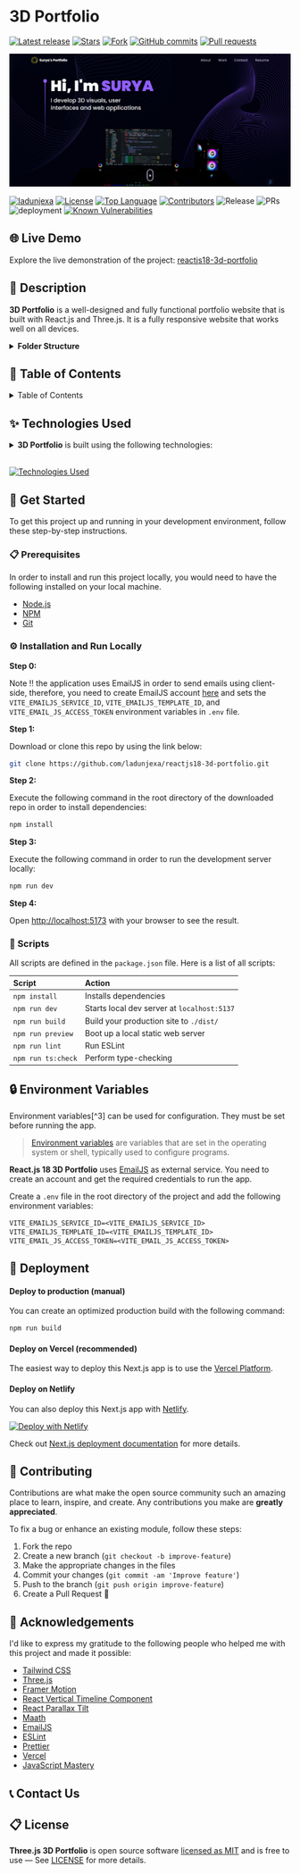 # 3D Portfolio

<!-- GitHub badges -->

[![Latest release](https://img.shields.io/github/v/release/ladunjexa/reactjs18-3d-portfolio?label=Latest%20release&style=social)](https://github.com/ladunjexa/reactjs18-3d-portfolio/releases/tag/v0.1.0)
[![Stars](https://img.shields.io/github/stars/ladunjexa/reactjs18-3d-portfolio?style=social)](https://github.com/ladunjexa/reactjs18-3d-portfolio/stargazers)
[![Fork](https://img.shields.io/github/forks/ladunjexa/reactjs18-3d-portfolio?style=social)](https://github.com/ladunjexa/reactjs18-3d-portfolio/forks)
[![GitHub commits](https://img.shields.io/github/commit-activity/t/ladunjexa/reactjs18-3d-portfolio?style=social&logo=github)](https://github.com/ladunjexa/reactjs18-3d-portfolio/commits)
[![Pull requests](https://img.shields.io/github/issues-pr/ladunjexa/reactjs18-3d-portfolio?style=social&logo=github)](https://github.com/ladunjexa/reactjs18-3d-portfolio/pulls)

![demo](.github/README_ASSETS/Portfolioimage.png)

[![ladunjexa](https://custom-icon-badges.demolab.com/badge/made%20by%20-Surya-556bf2?logo=github&logoColor=white&labelColor=101827)](https://github.com/luadnjexa)
[![License](https://img.shields.io/github/license/ladunjexa/reactjs18-3d-portfolio?color=dddddd&labelColor=000000)](https://github.com/ladunjexa/reactjs18-3d-portfolio/blob/main/LICENSE)
[![Top Language](https://img.shields.io/github/languages/top/ladunjexa/reactjs18-3d-portfolio?logo=github&logoColor=%23007ACC&label=TypeScript)](https://www.typescriptlang.org/)
[![Contributors](https://img.shields.io/github/contributors/ladunjexa/reactjs18-3d-portfolio?style=flat&color=orange&label=Contributors)](https://github.com/ladunjexa/reactjs18-3d-portfolio/graphs/contributors)
![Release](https://img.shields.io/github/release/ladunjexa/reactjs18-3d-portfolio.svg)
![PRs](https://img.shields.io/badge/PRs-welcome-ff69b4.svg?style=shields)
![deployment](https://img.shields.io/github/deployments/ladunjexa/reactjs18-3d-portfolio/Production?logo=vercel&label=Website)
[![Known Vulnerabilities](https://snyk.io/test/github/ladunjexa/reactjs18-3d-portfolio/badge.svg)](https://snyk.io/test/github/ladunjexa/reactjs18-3d-portfolio)

## 🌐 Live Demo

Explore the live demonstration of the project:
[reactjs18-3d-portfolio](https://reactjs18-3-d-portfolio.vercel.app/)

## 📝 Description

**3D Portfolio** is a well-designed and fully functional portfolio website that is built with
React.js and Three.js. It is a fully responsive website that works well on all devices.

<details><summary><b>Folder Structure</b></summary>

```bash
reactjs18-3d-portfolio/
├── src/
├   ├── App.tsx
├   ├── globals.css
├   ├── main.tsx
├   ├── vite.env.d.ts
├   ├── components/
├   ├   ├── atoms/
├   ├   ├   └── Header.tsx
├   ├   ├── canvas/
├   ├   ├   ├── Ball.tsx
├   ├   ├   ├── Computers.tsx
├   ├   ├   ├── Earth.tsx
├   ├   ├   ├── Stars.tsx
├   ├   ├   └── index.ts
├   ├   ├── layout/
├   ├   ├   ├── Loader.tsx
├   ├   ├   └── Navbar.tsx
├   ├   ├── sections/
├   ├   ├   ├── About.tsx
├   ├   ├   ├── Contact.tsx
├   ├   ├   ├── Experience.tsx
├   ├   ├   ├── Feedbacks.tsx
├   ├   ├   ├── Hero.tsx
├   ├   ├   ├── Tech.tsx
├   ├   ├   ├── Works.tsx
├   ├   ├   └── page.tsx
├   ├   └── index.ts
├   ├── constants/
├   ├   ├── config.ts
├   ├   ├── styles.ts
├   ├   └── index.ts
├   ├── hoc/
├   ├   ├── SectionWrapper.tsx
├   ├   └── index.ts
├   ├── utils/
├   ├   └── motion.ts
├   ├── types/
├   ├   └── index.d.ts
├   └── assets/
├       ├── company/
├       ├   └── [[...]].{svg,png}
├       ├── tech/
├       ├   └── [[...]].{svg,png}
├       ├── [[...]].{svg,png}
├       └── index.ts
├── public/
├   ├── desktop_pc
├   ├   ├── textures/[[...]].png
├   ├   ├── license.txt
├   ├   ├── scene.bin
├   ├   └── scene.gltf
├   ├── planet
├   ├   ├── textures/[[...]].png
├   ├   ├── license.txt
├   ├   ├── scene.bin
├   ├   └── scene.gltf
├   ├── logo.png
├   └── logo.svg
├── .env
├── .eslintignore
├── .eslintrc.cjs
├── .gitignore
├── .prettierignore
├── .prettierrc.cjs
├── index.html
├── LICENSE
├── README.md
├── package.json
├── postcss.config.cjs
├── tailwind.config.cjs
├── tsconfig.json
├── tsconfig.node.json
└── vite.config.js
```

</details>

## 📖 Table of Contents

<details><summary>Table of Contents</summary>

- [Live Demo](#-live-demo)
- [Description](#-description)
- [Technologies Used](#-technologies-used)
- [Get Started](#-get-started)
  - [Prerequisites](#-prerequisites)
  - [Installation and Run Locally](#-installation-and-run-locally)
  - [Scripts](#-scripts)
- [Environment Variables](#-environment-variables)
- [Deployment](#-deployment)
  - [Deploy to production (manual)](#-deploy-to-production-manual)
  - [Deploy on Vercel (recommended)](#-deploy-on-vercel-recommended)
  - [Deploy on Netlify](#-deploy-on-netlify)
- [Contributing](#-contributing)
  - [Bug / Feature Request](#-bug--feature-request)
- [Acknowledgements](#-acknowledgements)
- [References](#-references)
- [Contact Us](#-contact-us)
- [License](#-license)

</details>

## ✨ Technologies Used

<details><summary><b>3D Portfolio</b> is built using the following technologies:</summary>

- [TypeScript](https://www.typescriptlang.org/): TypeScript is a typed superset of JavaScript that
  compiles to plain JavaScript.
- [Vite](https://vitejs.dev/): Vite is a build tool that aims to provide a faster and leaner
  development experience for modern web projects.
- [React.js](https://reactjs.org/): React is a free and open-source front-end JavaScript library for
  building user interfaces or UI components.
- [Three.js](https://threejs.org/): Three.js is a cross-browser JavaScript library and application
  programming interface used to create and display animated 3D computer graphics in a web browser
  using WebGL.
- [Framer Motion](https://www.framer.com/motion/): Framer Motion is a production-ready motion
  library for React.
- [Tailwind CSS](https://tailwindcss.com/): Tailwind CSS is a utility-first CSS framework for
  rapidly building custom user interfaces.
- [ESLint](https://eslint.org/): ESLint is a static code analysis tool for identifying problematic
  patterns found in JavaScript code.
- [Prettier](https://prettier.io/): Prettier is an opinionated code formatter.
- [Vercel](https://vercel.com/): Vercel is a cloud platform for frontend developers, providing the
  frameworks, workflows, and infrastructure to build a faster, more personalized Web.

</details><br/>

[![Technologies Used](https://skillicons.dev/icons?i=ts,vite,react,threejs,tailwind,vercel)](https://skillicons.dev)

## 🧰 Get Started

To get this project up and running in your development environment, follow these step-by-step
instructions.

### 📋 Prerequisites

In order to install and run this project locally, you would need to have the following installed on
your local machine.

- [Node.js](https://nodejs.org/en/)
- [NPM](https://www.npmjs.com/get-npm)
- [Git](https://git-scm.com/downloads)

### ⚙️ Installation and Run Locally

**Step 0:**

Note :bangbang: the application uses EmailJS in order to send emails using client-side, therefore,
you need to create EmailJS account [here](https://emailjs.com/) and sets the
`VITE_EMAILJS_SERVICE_ID`, `VITE_EMAILJS_TEMPLATE_ID`, and `VITE_EMAIL_JS_ACCESS_TOKEN` environment
variables in `.env` file.

**Step 1:**

Download or clone this repo by using the link below:

```bash
git clone https://github.com/ladunjexa/reactjs18-3d-portfolio.git
```

**Step 2:**

Execute the following command in the root directory of the downloaded repo in order to install
dependencies:

```bash
npm install
```

**Step 3:**

Execute the following command in order to run the development server locally:

```bash
npm run dev
```

**Step 4:**

Open [http://localhost:5173](http://localhost:5173) with your browser to see the result.

### 📜 Scripts

All scripts are defined in the `package.json` file. Here is a list of all scripts:

| Script             | Action                                      |
| :----------------- | :------------------------------------------ |
| `npm install`      | Installs dependencies                       |
| `npm run dev`      | Starts local dev server at `localhost:5137` |
| `npm run build`    | Build your production site to `./dist/`     |
| `npm run preview`  | Boot up a local static web server           |
| `npm run lint`     | Run ESLint                                  |
| `npm run ts:check` | Perform type-checking                       |

## 🔒 Environment Variables

Environment variables[^3] can be used for configuration. They must be set before running the app.

> [Environment variables](https://en.wikipedia.org/wiki/Environment_variable) are variables that are
> set in the operating system or shell, typically used to configure programs.

**React.js 18 3D Portfolio** uses [EmailJS](https://www.emailjs.com/) as external service. You need
to create an account and get the required credentials to run the app.

Create a `.env` file in the root directory of the project and add the following environment
variables:

```env
VITE_EMAILJS_SERVICE_ID=<VITE_EMAILJS_SERVICE_ID>
VITE_EMAILJS_TEMPLATE_ID=<VITE_EMAILJS_TEMPLATE_ID>
VITE_EMAIL_JS_ACCESS_TOKEN=<VITE_EMAIL_JS_ACCESS_TOKEN>
```

## 🚀 Deployment

#### Deploy to production (manual)

You can create an optimized production build with the following command:

```bash
npm run build
```

#### Deploy on Vercel (recommended)

The easiest way to deploy this Next.js app is to use the
[Vercel Platform](https://vercel.com/new?utm_medium=default-template&filter=next.js&utm_source=create-next-app&utm_campaign=create-next-app-readme).

#### Deploy on Netlify

You can also deploy this Next.js app with [Netlify](https://www.netlify.com/).

[![Deploy with Netlify](https://www.netlify.com/img/deploy/button.svg)](https://app.netlify.com/start/deploy?repository=https://github.com/Suryasurya07/reactjs18-3d-portfolio)

Check out [Next.js deployment documentation](https://nextjs.org/docs/deployment) for more details.

## 🔧 Contributing


Contributions are what make the open source community such an amazing place to learn, inspire, and
create. Any contributions you make are **greatly appreciated**.

To fix a bug or enhance an existing module, follow these steps:

1. Fork the repo
2. Create a new branch (`git checkout -b improve-feature`)
3. Make the appropriate changes in the files
4. Commit your changes (`git commit -am 'Improve feature'`)
5. Push to the branch (`git push origin improve-feature`)
6. Create a Pull Request 🎉


## 💎 Acknowledgements

I'd like to express my gratitude to the following people who helped me with this project and made it
possible:

- [Tailwind CSS](https://tailwindcss.com/)
- [Three.js](https://threejs.org/)
- [Framer Motion](https://www.framer.com/motion/)
- [React Vertical Timeline Component](https://www.npmjs.com/package/react-vertical-timeline-component)
- [React Parallax Tilt](https://www.npmjs.com/package/react-parallax-tilt)
- [Maath](https://www.npmjs.com/package/maath)
- [EmailJS](https://www.emailjs.com/)
- [ESLint](https://eslint.org/)
- [Prettier](https://prettier.io/)
- [Vercel](https://vercel.com/)
- [JavaScript Mastery](https://www.jsmastery.pro/)

## 📞 Contact Us



## 📋 License

**Three.js 3D Portfolio** is open source software
[licensed as MIT](https://opensource.org/license/mit/) and is free to use — See
[LICENSE](https://github.com/ladunjexa/reactjs18-3d-portfolio/blob/main/LICENSE) for more details.
